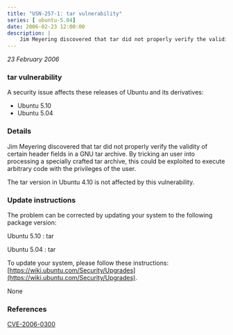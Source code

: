```yaml
---
title: "USN-257-1: tar vulnerability"
series: [ ubuntu-5.04]
date: 2006-02-23 12:00:00
description: |
    Jim Meyering discovered that tar did not properly verify the validity of certain header fields in a GNU tar archive. By tricking an user into processing a specially crafted tar archive, this could be exploited to execute arbitrary code with the privileges of the user.
--- 
```

 
 

*23 February 2006*

### tar vulnerability

A security issue affects these releases of Ubuntu and its derivatives:

* Ubuntu 5.10
* Ubuntu 5.04

### Details

Jim Meyering discovered that tar did not properly verify the validity of certain header fields in a GNU tar archive. By tricking an user into processing a specially crafted tar archive, this could be exploited to execute arbitrary code with the privileges of the user.

The tar version in Ubuntu 4.10 is not affected by this vulnerability.

### Update instructions

The problem can be corrected by updating your system to the following package version:

Ubuntu 5.10
 : tar 

Ubuntu 5.04
 : tar 

To update your system, please follow these instructions: [https://wiki.ubuntu.com/Security/Upgrades](https://wiki.ubuntu.com/Security/Upgrades).

None

### References

 
 [CVE-2006-0300](http://people.ubuntu.com/~ubuntu-security/cve/CVE-2006-0300)
 

